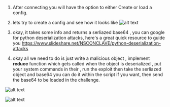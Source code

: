 1. After connecting you will have the option to either Create or load a config.
2. lets try to create a config and see how it looks like 
![alt text](https://github.com/SecYuri/HTB-Cyber-Apocalypse-2023-Writeups/blob/main/misc_hijack/1.PNG)

3. okay, it takes some info and returns a serliazed base64 , you can google for python deserialization attacks, here's a great quick resource to guide you https://www.slideshare.net/NSCONCLAVE/python-deserialization-attacks

4. okay all we need to do is just write a malicious object , implement __reduce__ function which gets called when the object is deserialized , put your system commands in their , run the exploit then take the serliazed object and base64 you can do it within the script if you want, then send the base64 to be loaded in the challenge.

![alt text](https://github.com/SecYuri/HTB-Cyber-Apocalypse-2023-Writeups/blob/main/misc_hijack/2.PNG)

![alt text](https://github.com/SecYuri/HTB-Cyber-Apocalypse-2023-Writeups/blob/main/misc_hijack/3.PNG)

